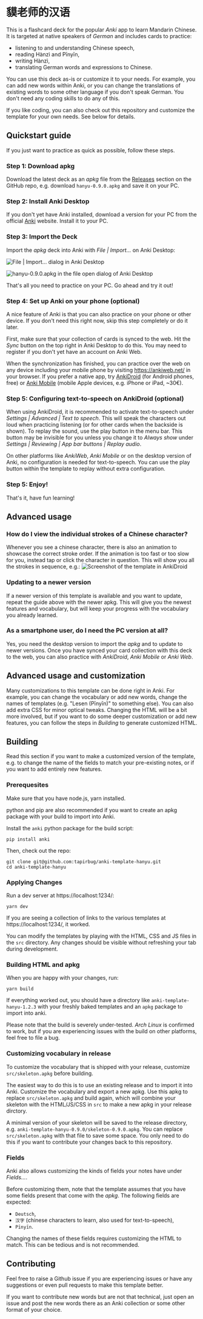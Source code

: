 # 貘老师的汉语
This is a flashcard deck for the popular _Anki_ app to learn Mandarin Chinese.
It is targeted at native speakers of _German_ and includes cards to practice:
* listening to and understanding Chinese speech,
* reading Hànzì and Pīnyīn,
* writing Hànzì,
* translating German words and expressions to Chinese.

You can use this deck as-is or customize it to your needs. For example, you
can add new words within Anki, or you can change the translations of existing
words to some other language if you don't speak German. You don't need any
coding skills to do any of this.

If you like coding, you can also check out this repository and customize the
template for your own needs. See below for details.

## Quickstart guide
If you just want to practice as quick as possible, follow these steps.

### Step 1: Download apkg
Download the latest deck as an _apkg_ file from the
[Releases](https://github.com/tapirbug/anki-template-hanyu/releases)
section on the GitHub repo, e.g. download `hanyu-0.9.0.apkg` and save it on
your PC.

### Step 2: Install Anki Desktop
If you don't yet have Anki installed, download a version for your PC from the
official [Anki](https://apps.ankiweb.net/#download) website. Install it to
your PC.

### Step 3: Import the Deck
Import the _apkg_ deck into Anki with _File | Import…_ on Anki Desktop:

![_File | Import…_ dialog in Anki Desktop](docs/screenshots/screenshot-anki-import.png)

![_hanyu-0.9.0.apkg_ in the file open dialog of Anki Desktop](docs/screenshots/screenshot-anki-import-dialog.png)

That's all you need to practice on your PC. Go ahead and try it out!

### Step 4: Set up Anki on your phone (optional)
A nice feature of Anki is that you can also practice on your phone or other
device. If you don't need this right now, skip this step completely or do it
later.

First, make sure that your collection of cards is synced to the web. Hit the
_Sync_ button on the top right in Anki Desktop to do this. You may need to
register if you don't yet have an account on Anki Web.

When the synchronization has finished, you can practice over the web on any
device including your mobile phone by visiting https://ankiweb.net/ in your
browser. If you prefer a native app, try
[AnkiDroid](https://play.google.com/store/apps/details?id=com.ichi2.anki&hl=de_AT&gl=US&pli=1)
(for Android phones, free)
or
[Anki Mobile](https://apps.apple.com/de/app/ankimobile-flashcards/id373493387)
(mobile Apple devices, e.g. iPhone or iPad, ~30€).

### Step 5: Configuring text-to-speech on AnkiDroid (optional)
When using AnkiDroid, it is recommended to activate text-to-speech under
_Settings | Advanced | Text to speech_. This will speak the characters out loud
when practicing listening (or for other cards when the backside is shown). To
replay the sound, use the play button in the menu bar. This button may be
invisible for you unless you change it to _Always show_ under _Settings |
Reviewing | App bar buttons | Replay audio_.

On other platforms like _AnkiWeb_, _Anki Mobile_ or on the desktop version of
Anki, no configuration is needed for text-to-speech. You can use the play
button within the template to replay without extra configuration.

### Step 5: Enjoy!
That's it, have fun learning!

## Advanced usage
### How do I view the individual strokes of a Chinese character?
Whenever you see a chinese character, there is also an animation to showcase
the correct stroke order. If the animation is too fast or too slow for you,
instead tap or click the character in question. This will show you all the
strokes in sequence, e.g.:
![Screenshot of the template in AnkiDroid](docs/screenshots/screenshot-practice-writing.png)

### Updating to a newer version
If a newer version of this template is available and you want to update, repeat
the guide above with the newer apkg. This will give you the newest features
and vocabulary, but will keep your progress with the vocabulary you already
learned.

### As a smartphone user, do I need the PC version at all?
Yes, you need the desktop version to import the _apkg_ and to update to newer
versions. Once you have synced your card collection with this deck to the web,
you can also practice with _AnkiDroid_, _Anki Mobile_ or _Anki Web_.

## Advanced usage and customization
Many customizations to this template can be done right in Anki. For example,
you can change the vocabulary or add new words, change the names of templates
(e.g. "Lesen (Pīnyīn)" to something else). You can also add extra CSS for minor
optical tweaks. Changing the HTML will be a bit more involved, but if you want
to do some deeper customization or add new features, you can follow the steps
in _Building_ to generate customized HTML.

## Building
Read this section if you want to make a customized version of the template,
e.g. to change the name of the fields to match your pre-existing notes, or if
you want to add entirely new features.

### Prerequesites
Make sure that you have node.js, yarn installed.

python and pip are also recommended if you want to create an apkg package with
your build to import into Anki.

Install the `anki` python package for the build script:

    pip install anki

Then, check out the repo:

    git clone git@github.com:tapirbug/anki-template-hanyu.git
    cd anki-template-hanyu

### Applying Changes
Run a dev server at https://localhost:1234/:
    
    yarn dev

If you are seeing a collection of links to the various templates at
https://localhost:1234/, it worked.

You can modify the templates by playing with the HTML, CSS and JS files in the
`src` directory. Any changes should be visible without refreshing your tab
during development.

### Building HTML and apkg
When you are happy with your changes, run:

    yarn build

If everything worked out, you should have a directory like
`anki-template-hanyu-1.2.3` with your freshly baked templates and an `apkg`
package to import into anki.

Please note that the build is severely under-tested. _Arch Linux_ is confirmed
to work, but if you are experiencing issues with the build on other platforms,
feel free to file a bug.

### Customizing vocabulary in release
To customize the vocabulary that is shipped with your release, customize
`src/skeleton.apkg` before building.

The easiest way to do this is to use an existing release and to import it into
Anki. Customize the vocabulary and export a new apkg. Use this apkg to replace
`src/skeleton.apkg` and build again, which will combine your skeleton with the
HTML/JS/CSS in `src` to make a new apkg in your release dirctory.

A minimal version of your skeleton will be saved to the release directory, e.g.
`anki-template-hanyu-0.9.0/skeleton-0.9.0.apkg`. You can replace
`src/skeleton.apkg` with that file to save some space. You only need to do this
if you want to contribute your changes back to this repository.

### Fields
Anki also allows customizing the kinds of fields your notes have under
_Fields…_.

Before customizing them, note that the template assumes that you have some
fields present that come with the _apkg_. The following fields are expected:
* `Deutsch`,
* `汉字` (chinese characters to learn, also used for text-to-speech),
* `Pīnyīn`.

Changing the names of these fields requires customizing the HTML to match. This
can be tedious and is not recommended.

## Contributing
Feel free to raise a Github issue if you are experiencing issues or have any
suggestions or even pull requests to make this template better.

If you want to contribute new words but are not that technical, just open an
issue and post the new words there as an Anki collection or some other format
of your choice.


